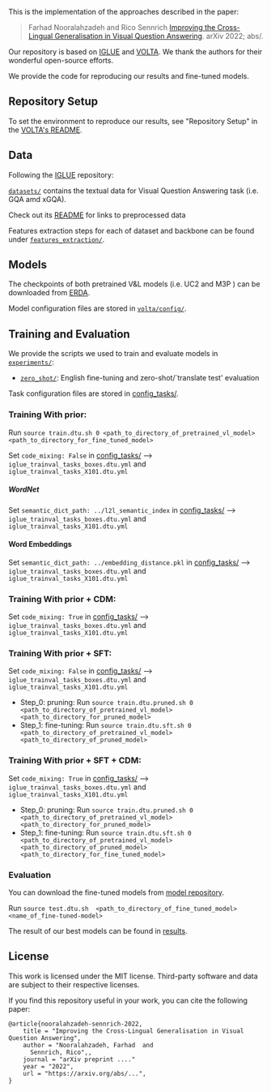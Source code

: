 
This is the implementation of the approaches described in the paper:
> Farhad Nooralahzadeh and Rico Sennrich [Improving the Cross-Lingual Generalisation in Visual Question Answering](https://arxiv.org/abs/). arXiv 2022; abs/.

Our repository is based on [IGLUE](https://github.com/e-bug/iglue) and [VOLTA](https://github.com/e-bug/volta). We thank the authors for their wonderful open-source efforts.

We provide the code for reproducing our results and fine-tuned models.


## Repository Setup

To set the environment to reproduce our results, see "Repository Setup" in the [VOLTA's README](volta/README.md).


## Data
Following the [IGLUE](https://github.com/e-bug/iglue) repository:

[`datasets/`](datasets) contains the textual data for Visual Question Answering task (i.e. GQA amd xGQA).

Check out its [README](datasets/README.md) for links to preprocessed data  

Features extraction steps for each of dataset and backbone can be found under [`features_extraction/`](features_extraction). 


## Models

The checkpoints of both pretrained V&L models (i.e. UC2 and M3P ) can be downloaded from [ERDA](https://sid.erda.dk/sharelink/b1Rge0DwwW).

Model configuration files are stored in [`volta/config/`](volta/config). 


## Training and Evaluation

We provide the scripts we used to train and evaluate models in [`experiments/`](experiments):
- [`zero_shot/`](experiments/zero_shot): English fine-tuning and zero-shot/`translate test' evaluation

Task configuration files are stored in [config_tasks/](config_tasks).

### Training With prior:
Run `source train.dtu.sh 0 <path_to_directory_of_pretrained_vl_model> <path_to_directory_for_fine_tuned_model>`

Set `code_mixing: False` in [config_tasks/](config_tasks) --> `iglue_trainval_tasks_boxes.dtu.yml` and  `iglue_trainval_tasks_X101.dtu.yml`
##### WordNet
Set `semantic_dict_path: ../l2l_semantic_index` in [config_tasks/](config_tasks) --> `iglue_trainval_tasks_boxes.dtu.yml` and  `iglue_trainval_tasks_X101.dtu.yml` 
#### Word Embeddings
Set `semantic_dict_path: ../embedding_distance.pkl` in [config_tasks/](config_tasks) --> `iglue_trainval_tasks_boxes.dtu.yml` and  `iglue_trainval_tasks_X101.dtu.yml` 

### Training With prior + CDM:
Set `code_mixing: True` in [config_tasks/](config_tasks) --> `iglue_trainval_tasks_boxes.dtu.yml` and  `iglue_trainval_tasks_X101.dtu.yml`

### Training With prior + SFT:
Set `code_mixing: False` in [config_tasks/](config_tasks) --> `iglue_trainval_tasks_boxes.dtu.yml` and  `iglue_trainval_tasks_X101.dtu.yml`
 - Step_0: pruning: Run `source train.dtu.pruned.sh 0 <path_to_directory_of_pretrained_vl_model> <path_to_directory_for_pruned_model>`
 - Step_1: fine-tuning: Run `source train.dtu.sft.sh 0 <path_to_directory_of_pretrained_vl_model> <path_to_directory_of_pruned_model>`

### Training With prior + SFT + CDM:
Set `code_mixing: True` in [config_tasks/](config_tasks) --> `iglue_trainval_tasks_boxes.dtu.yml` and  `iglue_trainval_tasks_X101.dtu.yml`
 - Step_0: pruning: Run `source train.dtu.pruned.sh 0 <path_to_directory_of_pretrained_vl_model> <path_to_directory_for_pruned_model>`
 - Step_1: fine-tuning: Run `source train.dtu.sft.sh 0 <path_to_directory_of_pretrained_vl_model> <path_to_directory_of_pruned_model> <path_to_directory_for_fine_tuned_model>`

### Evaluation
You can download the fine-tuned models from [model repository](https://pub.cl.uzh.ch/users/fnoora/fine-tuned-checkpoint/).

Run `source test.dtu.sh  <path_to_directory_of_fine_tuned_model> <name_of_fine-tuned-model>`

The result of our best models can be found in [results](results).
## License

This work is licensed under the MIT license.
Third-party software and data are subject to their respective licenses. <br>

If you find this repository useful in your work, you can cite the following paper:

```
@article{nooralahzadeh-sennrich-2022,
    title = "Improving the Cross-Lingual Generalisation in Visual Question Answering",
    author = "Nooralahzadeh, Farhad  and
      Sennrich, Rico",,
    journal = "arXiv preprint ...."
    year = "2022",
    url = "https://arxiv.org/abs/...",
}
```
